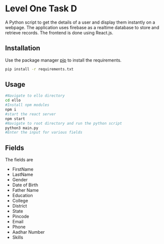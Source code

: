 # Level One Task D

A Python script to get the details of a user and display them instantly on a webpage. The application uses firebase as a realtime database to store and retrieve records. The frontend is done using React.js. 

## Installation

Use the package manager [pip](https://pip.pypa.io/en/stable/) to install the requirements.

```bash
pip install -r requirements.txt
```

## Usage

```bash
#Navigate to ello directory
cd ello
#Install npm modules
npm i
#start the react server
npm start
#Navigate to root directory and run the python script
python3 main.py
#Enter the input for various fields
```
## Fields
The fields are 
+ FirstName
+ LastName
+ Gender
+ Date of Birth
+ Father Name
+ Education
+ College
+ District
+ State
+ Pincode
+ Email
+ Phone
+ Aadhar Number
+ Skills


